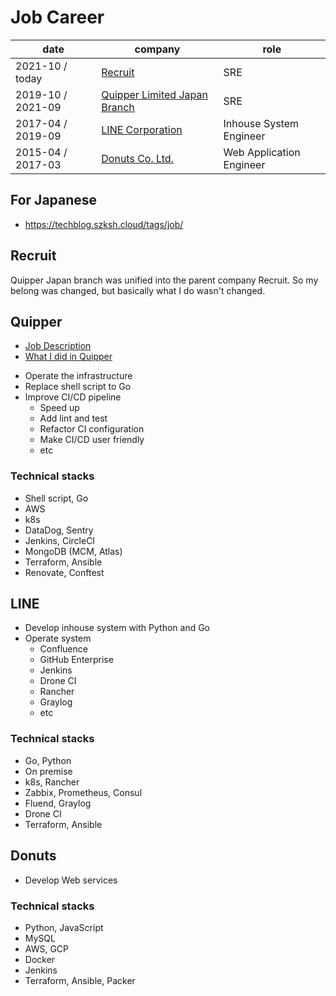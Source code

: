 # Job Career

date | company | role
--- | --- | ---
2021-10 / today | [Recruit](https://www.recruit.co.jp/) | SRE
2019-10 / 2021-09 | [Quipper Limited Japan Branch](https://www.quipper.com/) | SRE
2017-04 / 2019-09 | [LINE Corporation](https://linecorp.com/en/) | Inhouse System Engineer
2015-04 / 2017-03 | [Donuts Co. Ltd.](https://www.donuts.ne.jp/) | Web Application Engineer

## For Japanese

- https://techblog.szksh.cloud/tags/job/

## Recruit

Quipper Japan branch was unified into the parent company Recruit.
So my belong was changed, but basically what I do wasn't changed.

## Quipper

* [Job Description](https://career.quipper.com/jp/jobs/sre/)
* [What I did in Quipper](CAREER_QUIPPER.md)

- Operate the infrastructure
- Replace shell script to Go
- Improve CI/CD pipeline
  - Speed up
  - Add lint and test
  - Refactor CI configuration
  - Make CI/CD user friendly
  - etc

### Technical stacks

- Shell script, Go
- AWS
- k8s
- DataDog, Sentry
- Jenkins, CircleCI
- MongoDB (MCM, Atlas)
- Terraform, Ansible
- Renovate, Conftest

## LINE

- Develop inhouse system with Python and Go
- Operate system
  - Confluence
  - GitHub Enterprise
  - Jenkins
  - Drone CI
  - Rancher
  - Graylog
  - etc

### Technical stacks

- Go, Python
- On premise
- k8s, Rancher
- Zabbix, Prometheus, Consul
- Fluend, Graylog
- Drone CI
- Terraform, Ansible

## Donuts

- Develop Web services

### Technical stacks

- Python, JavaScript
- MySQL
- AWS, GCP
- Docker
- Jenkins
- Terraform, Ansible, Packer
